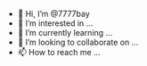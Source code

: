 - 👋 Hi, I’m @7777bay
- 👀 I’m interested in ...
- 🌱 I’m currently learning ...
- 💞️ I’m looking to collaborate on ...
- 📫 How to reach me ...

<!---
7777bay/7777bay is a ✨ special ✨ repository because its `README.md` (this file) appears on your GitHub profile.
You can click the Preview link to take a look at your changes.
--->
